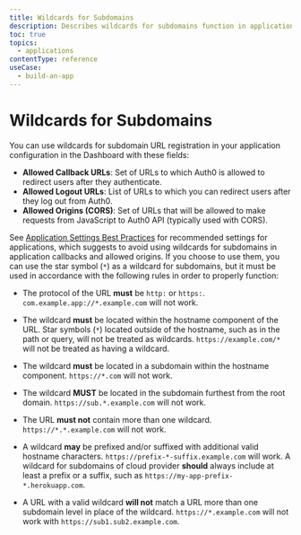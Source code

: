 ```yaml
---
title: Wildcards for Subdomains
description: Describes wildcards for subdomains function in application configuration.
toc: true
topics:
  - applications
contentType: reference
useCase:
  - build-an-app
---
```

# Wildcards for Subdomains

You can use wildcards for subdomain URL registration in your application configuration in the Dashboard with these fields:
 
* **Allowed Callback URLs**: Set of URLs to which Auth0 is allowed to redirect users after they authenticate.
* **Allowed Logout URLs**: List of URLs to which you can redirect users after they log out from Auth0.
* **Allowed Origins (CORS)**: Set of URLs that will be allowed to make requests from JavaScript to Auth0 API (typically used with CORS).

See [Application Settings Best Practices](/best-practices/application-settings) for recommended settings for applications, which suggests to avoid using wildcards for subdomains in application callbacks and allowed origins. If you choose to use them, you can use the star symbol (`*`) as a wildcard for subdomains, but it must be used in accordance with the following rules in order to properly function:

* The protocol of the URL **must** be `http:` or `https:`. `com.example.app://*.example.com` will not work.

* The wildcard **must** be located within the hostname component of the URL. Star symbols (`*`) located outside of the hostname, such as in the path or query, will not be treated as wildcards. `https://example.com/*` will not be treated as having a wildcard.

* The wildcard **must** be located in a subdomain within the hostname component. `https://*.com` will not work.

* The wildcard **MUST** be located in the subdomain furthest from the root domain. `https://sub.*.example.com` will not work.

* The URL **must not** contain more than one wildcard. `https://*.*.example.com` will not work.

* A wildcard **may** be prefixed and/or suffixed with additional valid hostname characters. `https://prefix-*-suffix.example.com` will work.  A wildcard for subdomains of cloud provider **should** always include at least a prefix or a suffix, such as `https://my-app-prefix-*.herokuapp.com`.

* A URL with a valid wildcard **will not** match a URL more than one subdomain level in place of the wildcard. `https://*.example.com` will not work with `https://sub1.sub2.example.com`.
